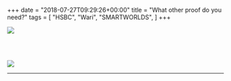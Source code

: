 +++
date = "2018-07-27T09:29:26+00:00"
title = "What other proof do you need?"
tags = [
    "HSBC",
    "Wari",
    "SMARTWORLDS",
]
+++
<div class="container" style="width:auto">
  <a target="blank" href="https://image.ibb.co/kwGv0d/km2hsbc.jpg">
    <img src="https://image.ibb.co/kwGv0d/km2hsbc.jpg" style="max-width:100%">
  </a>
</div>

<br></br>
<div class="container" style="width:auto">
  <a target="blank" href="https://image.ibb.co/dGo8Ld/km2tam.jpg">
    <img src="https://image.ibb.co/dGo8Ld/km2tam.jpg" style="max-width:100%">
  </a>
</div>

<!--more-->
<hr>
